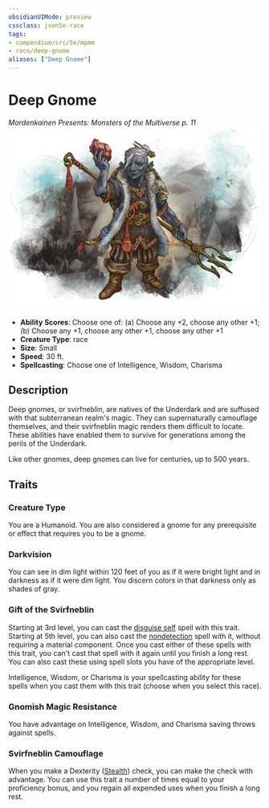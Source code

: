 ```yaml
---
obsidianUIMode: preview
cssclass: json5e-race
tags:
- compendium/src/5e/mpmm
- race/deep-gnome
aliases: ["Deep Gnome"]
---
```


# Deep Gnome
*Mordenkainen Presents: Monsters of the Multiverse p. 11*
![](../../assets/img/deep-gnome.png)  

- **Ability Scores**: Choose one of: (a) Choose any +2, choose any other +1; (b) Choose any +1, choose any other +1, choose any other +1
- **Creature Type**: race
- **Size**: Small
- **Speed**: 30 ft.
- **Spellcasting**: Choose one of Intelligence, Wisdom, Charisma


## Description

Deep gnomes, or svirfneblin, are natives of the Underdark and are suffused with that subterranean realm's magic. They can supernaturally camouflage themselves, and their svirfneblin magic renders them difficult to locate. These abilities have enabled them to survive for generations among the perils of the Underdark.

Like other gnomes, deep gnomes can live for centuries, up to 500 years.


## Traits

### Creature Type

You are a Humanoid. You are also considered a gnome for any prerequisite or effect that requires you to be a gnome.

### Darkvision

You can see in dim light within 120 feet of you as if it were bright light and in darkness as if it were dim light. You discern colors in that darkness only as shades of gray.

### Gift of the Svirfneblin

Starting at 3rd level, you can cast the [disguise self](../spells/disguise-self.md#) spell with this trait. Starting at 5th level, you can also cast the [nondetection](../spells/nondetection.md#) spell with it, without requiring a material component. Once you cast either of these spells with this trait, you can't cast that spell with it again until you finish a long rest. You can also cast these using spell slots you have of the appropriate level.

Intelligence, Wisdom, or Charisma is your spellcasting ability for these spells when you cast them with this trait (choose when you select this race).

### Gnomish Magic Resistance

You have advantage on Intelligence, Wisdom, and Charisma saving throws against spells.

### Svirfneblin Camouflage

When you make a Dexterity ([Stealth](../../Rules%20&%20Options/5e%20Rules/skills.md##Stealth)) check, you can make the check with advantage. You can use this trait a number of times equal to your proficiency bonus, and you regain all expended uses when you finish a long rest.